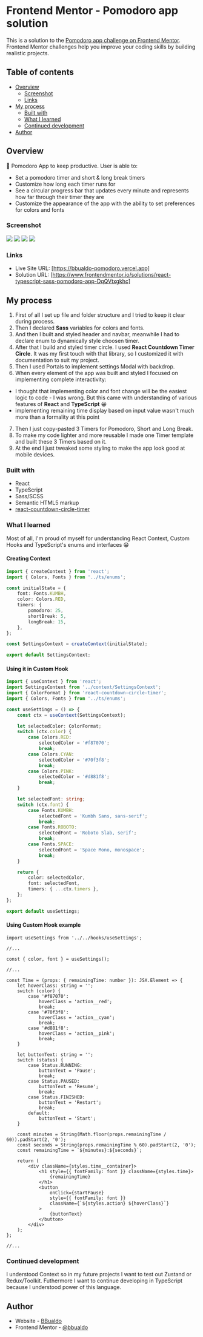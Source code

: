 # Frontend Mentor - Pomodoro app solution

This is a solution to the [Pomodoro app challenge on Frontend Mentor](https://www.frontendmentor.io/challenges/pomodoro-app-KBFnycJ6G). Frontend Mentor challenges help you improve your coding skills by building realistic projects.

## Table of contents

- [Overview](#overview)
  - [Screenshot](#screenshot)
  - [Links](#links)
- [My process](#my-process)
  - [Built with](#built-with)
  - [What I learned](#what-i-learned)
  - [Continued development](#continued-development)
- [Author](#author)

## Overview

🍅 Pomodoro App to keep productive. User is able to:

- Set a pomodoro timer and short & long break timers
- Customize how long each timer runs for
- See a circular progress bar that updates every minute and represents how far through their timer they are
- Customize the appearance of the app with the ability to set preferences for colors and fonts

### Screenshot

![](./screenshots/theme-1.png)
![](./screenshots/theme-2.png)
![](./screenshots/theme-3.png)
![](./screenshots/settings-modal.png)

### Links

- Live Site URL: [https://bbualdo-pomodoro.vercel.app]
- Solution URL: [https://www.frontendmentor.io/solutions/react-typescript-sass-pomodoro-app-DqQVtxgkhc]

## My process

1. First of all I set up file and folder structure and I tried to keep it clear during process.
2. Then I declared **Sass** variables for colors and fonts.
3. And then I built and styled header and navbar, meanwhile I had to declare enum to dynamically style choosen timer.
4. After that I build and styled timer circle. I used **React Countdown Timer Circle**. It was my first touch with that library, so I customized it with documentation to suit my project.
5. Then I used Portals to implement settings Modal with backdrop.
6. When every element of the app was built and styled I focused on implementing complete interactivity:

- I thought that implementing color and font change will be the easiest logic to code - I was wrong. But this came with understanding of various features of **React** and **TypeScript** 😀
- implementing remaining time display based on input value wasn't much more than a formality at this point

7. Then I just copy-pasted 3 Timers for Pomodoro, Short and Long Break.
8. To make my code lighter and more reusable I made one Timer template and built these 3 Timers based on it.
9. At the end I just tweaked some styling to make the app look good at mobile devices.

### Built with

- React
- TypeScript
- Sass/SCSS
- Semantic HTML5 markup
- [react-countdown-circle-timer](https://www.npmjs.com/package/react-countdown-circle-timer)

### What I learned

Most of all, I'm proud of myself for understanding React Context, Custom Hooks and TypeScript's enums and interfaces 😁

#### Creating Context

```ts
import { createContext } from 'react';
import { Colors, Fonts } from '../ts/enums';

const initialState = {
	font: Fonts.KUMBH,
	color: Colors.RED,
	timers: {
		pomodoro: 25,
		shortBreak: 5,
		longBreak: 15,
	},
};

const SettingsContext = createContext(initialState);

export default SettingsContext;
```

#### Using it in Custom Hook

```ts
import { useContext } from 'react';
import SettingsContext from '../context/SettingsContext';
import { ColorFormat } from 'react-countdown-circle-timer';
import { Colors, Fonts } from '../ts/enums';

const useSettings = () => {
	const ctx = useContext(SettingsContext);

	let selectedColor: ColorFormat;
	switch (ctx.color) {
		case Colors.RED:
			selectedColor = '#f87070';
			break;
		case Colors.CYAN:
			selectedColor = '#70f3f8';
			break;
		case Colors.PINK:
			selectedColor = '#d881f8';
			break;
	}

	let selectedFont: string;
	switch (ctx.font) {
		case Fonts.KUMBH:
			selectedFont = 'Kumbh Sans, sans-serif';
			break;
		case Fonts.ROBOTO:
			selectedFont = 'Roboto Slab, serif';
			break;
		case Fonts.SPACE:
			selectedFont = 'Space Mono, monospace';
			break;
	}

	return {
		color: selectedColor,
		font: selectedFont,
		timers: { ...ctx.timers },
	};
};

export default useSettings;
```

#### Using Custom Hook example

```tsx
import useSettings from '../../hooks/useSettings';

//...

const { color, font } = useSettings();

//...

const Time = (props: { remainingTime: number }): JSX.Element => {
	let hoverClass: string = '';
	switch (color) {
		case '#f87070':
			hoverClass = 'action__red';
			break;
		case '#70f3f8':
			hoverClass = 'action__cyan';
			break;
		case '#d881f8':
			hoverClass = 'action__pink';
			break;
	}

	let buttonText: string = '';
	switch (status) {
		case Status.RUNNING:
			buttonText = 'Pause';
			break;
		case Status.PAUSED:
			buttonText = 'Resume';
			break;
		case Status.FINISHED:
			buttonText = 'Restart';
			break;
		default:
			buttonText = 'Start';
	}

	const minutes = String(Math.floor(props.remainingTime / 60)).padStart(2, '0');
	const seconds = String(props.remainingTime % 60).padStart(2, '0');
	const remainingTime = `${minutes}:${seconds}`;

	return (
		<div className={styles.time__container}>
			<h1 style={{ fontFamily: font }} className={styles.time}>
				{remainingTime}
			</h1>
			<button
				onClick={startPause}
				style={{ fontFamily: font }}
				className={`${styles.action} ${hoverClass}`}
			>
				{buttonText}
			</button>
		</div>
	);
};

//...
```

### Continued development

I understood Context so in my future projects I want to test out Zustand or Redux/Toolkit. Futhermore I want to continue developing in TypeScript because I understood power of this language.

## Author

- Website - [BBualdo](https://bbualdo-portfolio.netlify.app)
- Frontend Mentor - [@bbualdo](https://www.frontendmentor.io/profile/bbualdo)
